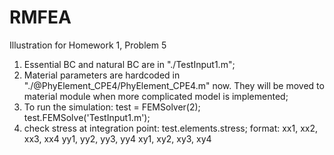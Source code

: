 # RMFEA
Illustration for Homework 1, Problem 5
1. Essential BC and natural BC are in "./TestInput1.m";
2. Material parameters are hardcoded in "./@PhyElement_CPE4/PhyElement_CPE4.m" now. They will be moved to material module when more complicated model is implemented;
3. To run the simulation: 
	test = FEMSolver(2);
	test.FEMSolve('TestInput1.m');
4. check stress at integration point:
	test.elements.stress;
	format:
	xx1, xx2, xx3, xx4
	yy1, yy2, yy3, yy4
	xy1, xy2, xy3, xy4